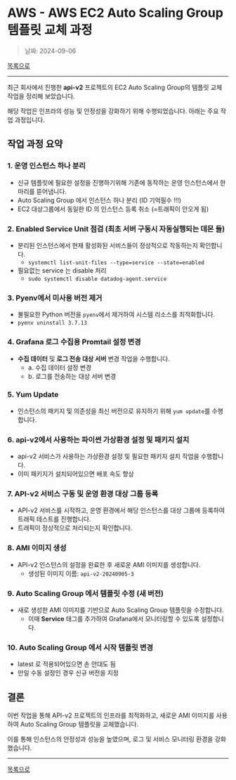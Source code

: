 # AWS - AWS EC2 Auto Scaling Group 템플릿 교체 과정

> 날짜: 2024-09-06

[목록으로](https://shiwoo-park.github.io/blog)

---

최근 회사에서 진행한 **api-v2** 프로젝트의 EC2 Auto Scaling Group의 템플릿 교체 작업을 정리해 보았습니다. 

해당 작업은 인프라의 성능 및 안정성을 강화하기 위해 수행되었습니다. 아래는 주요 작업 과정입니다.

## 작업 과정 요약

### 1. 운영 인스턴스 하나 분리
   - 신규 템플릿에 필요한 설정을 진행하기위해 기존에 동작하는 운영 인스턴스에서 한마리를 뜯어냅니다.
   - Auto Scaling Group 에서 인스턴스 하나 분리 (ID 기억필수 !!!)
   - EC2 대상그룹에서 동일한 ID 의 인스턴스 등록 취소 (=트래픽이 안오게 됨)

### 2. Enabled Service Unit 점검 (최초 서버 구동시 자동실행되는 데몬 들)
- 분리된 인스턴스에서 현재 활성화된 서비스들이 정상적으로 작동하는지 확인합니다.
  - `systemctl list-unit-files --type=service --state=enabled`
- 필요없는 service 는 disable 처리
  - `sudo systemctl disable datadog-agent.service`

### 3. Pyenv에서 미사용 버전 제거
   - 불필요한 Python 버전을 `pyenv`에서 제거하여 시스템 리소스를 최적화합니다.
   - `pyenv uninstall 3.7.13`

### 4. Grafana 로그 수집용 Promtail 설정 변경
   - **수집 데이터** 및 **로그 전송 대상 서버** 변경 작업을 수행합니다.
     - a. 수집 데이터 설정 변경
     - b. 로그를 전송하는 대상 서버 변경

### 5. Yum Update
   - 인스턴스의 패키지 및 의존성을 최신 버전으로 유지하기 위해 `yum update`를 수행합니다.

### 6. api-v2에서 사용하는 파이썬 가상환경 설정 및 패키지 설치
   - api-v2 서비스가 사용하는 가상환경 설정 및 필요한 패키지 설치 작업을 수행합니다.
   - 이미 패키지가 설치되어있으면 배포 속도 향상

### 7. API-v2 서비스 구동 및 운영 환경 대상 그룹 등록
   - API-v2 서비스를 시작하고, 운영 환경에서 해당 인스턴스를 대상 그룹에 등록하여 트래픽 테스트를 진행합니다.
   - 트래픽이 정상적으로 처리되는지 확인합니다.

### 8. AMI 이미지 생성
   - API-v2 인스턴스의 설정을 완료한 후 새로운 AMI 이미지를 생성합니다.
     - 생성된 이미지 이름: `api-v2-20240905-3`

### 9. Auto Scaling Group 에서 템플릿 수정 (새 버전)

- 새로 생성한 AMI 이미지를 기반으로 Auto Scaling Group 템플릿을 수정합니다.
  - 이때 **Service** 태그를 추가하여 Grafana에서 모니터링할 수 있도록 설정합니다.

### 10. Auto Scaling Group 에서 시작 템플릿 변경 

- latest 로 적용되어있으면 손 안대도 됨
- 만일 수동 설정인 경우 신규 버전을 지정

## 결론

이번 작업을 통해 API-v2 프로젝트의 인프라를 최적화하고, 새로운 AMI 이미지를 사용하여 Auto Scaling Group 템플릿을 교체했습니다. 

이를 통해 인스턴스의 안정성과 성능을 높였으며, 로그 및 서비스 모니터링 환경을 강화했습니다.


---

[목록으로](https://shiwoo-park.github.io/blog)
